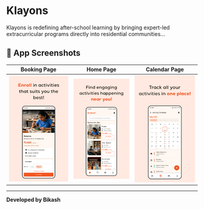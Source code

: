 # Klayons

Klayons is redefining after-school learning by bringing expert-led extracurricular programs directly into residential communities...

## 📱 App Screenshots

| Booking Page | Home Page | Calendar Page |
|----------------------------------------------------------------------------|-----------|---------------|
| <img src="assets/PlayStore_preview_photos/App_screenshots.png" width="250"> | <img src="assets/PlayStore_preview_photos/App_screenshots_1.png" width="250"> | <img src="assets/PlayStore_preview_photos/App_screenshots_2.png" width="250"> |

---

**Developed by Bikash**
